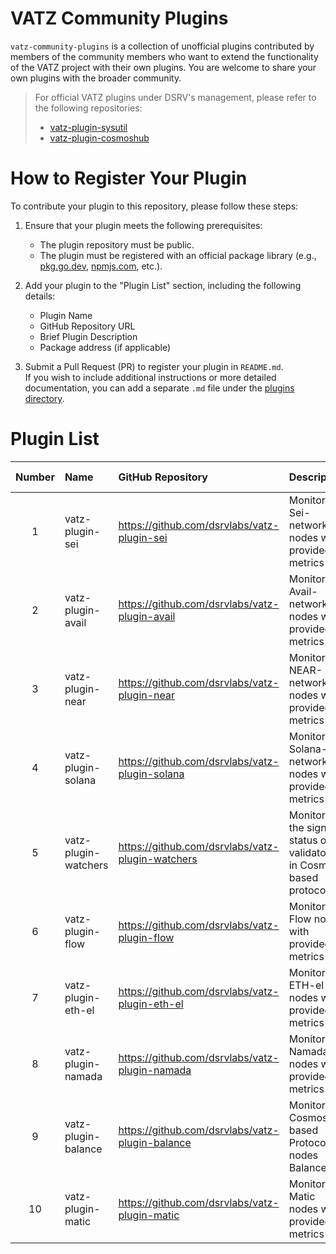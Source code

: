 # VATZ Community Plugins

`vatz-community-plugins` is a collection of unofficial plugins contributed by members of the community members who want to extend the functionality of the VATZ project with their own plugins.
You are welcome to share your own plugins with the broader community.


> For official VATZ plugins under DSRV's management, please refer to the following repositories:
> - [vatz-plugin-sysutil](https://github.com/dsrvlabs/vatz-plugin-sysutil)
> - [vatz-plugin-cosmoshub](https://github.com/dsrvlabs/vatz-plugin-cosmoshub)


# How to Register Your Plugin

To contribute your plugin to this repository, please follow these steps:

1. Ensure that your plugin meets the following prerequisites:
   - The plugin repository must be public.
   - The plugin must be registered with an official package library (e.g., [pkg.go.dev](https://pkg.go.dev/), [npmjs.com](https://www.npmjs.com/), etc.).

2. Add your plugin to the "Plugin List" section, including the following details:
   - Plugin Name
   - GitHub Repository URL
   - Brief Plugin Description
   - Package address (if applicable)

3. Submit a Pull Request (PR) to register your plugin in `README.md`.<br>
   If you wish to include additional instructions or more detailed documentation, you can add a separate `.md` file under the [plugins directory](plugins/README.md).

# Plugin List
| Number | Name                 | GitHub Repository                                | Description                                                         | Package Address (if available)                              | Additional Info |
|:------:|:---------------------|:-------------------------------------------------|:--------------------------------------------------------------------|:------------------------------------------------------------|:----------------|
|   1    | vatz-plugin-sei      | https://github.com/dsrvlabs/vatz-plugin-sei      | Monitors Sei-network nodes with provided metrics                    | https://pkg.go.dev/github.com/dsrvlabs/vatz-plugin-sei      |                 |
|   2    | vatz-plugin-avail    | https://github.com/dsrvlabs/vatz-plugin-avail    | Monitors Avail-network nodes with provided metrics                  | https://pkg.go.dev/github.com/dsrvlabs/vatz-plugin-avail    |                 |
|   3    | vatz-plugin-near     | https://github.com/dsrvlabs/vatz-plugin-near     | Monitors NEAR-network nodes with provided metrics                   | https://pkg.go.dev/github.com/dsrvlabs/vatz-plugin-near     |                 |
|   4    | vatz-plugin-solana   | https://github.com/dsrvlabs/vatz-plugin-solana   | Monitors Solana-network nodes with provided metrics                 | https://pkg.go.dev/github.com/dsrvlabs/vatz-plugin-solana   |                 |
|   5    | vatz-plugin-watchers | https://github.com/dsrvlabs/vatz-plugin-watchers | Monitors the signing status of validators in Cosmos-based protocols | https://pkg.go.dev/github.com/dsrvlabs/vatz-plugin-watchers |                 |
|   6    | vatz-plugin-flow     | https://github.com/dsrvlabs/vatz-plugin-flow     |  Monitors Flow nodes with provided metrics                          | https://pkg.go.dev/github.com/dsrvlabs/vatz-plugin-flow     |
|   7    | vatz-plugin-eth-el   | https://github.com/dsrvlabs/vatz-plugin-eth-el   | Monitors ETH-el nodes with provided metrics                         | https://pkg.go.dev/github.com/dsrvlabs/vatz-plugin-eth-el   |       | 
|   8    | vatz-plugin-namada   | https://github.com/dsrvlabs/vatz-plugin-namada   | Monitors Namada nodes with provided metrics                         | https://pkg.go.dev/github.com/dsrvlabs/vatz-plugin-namada   |
|   9    | vatz-plugin-balance  | https://github.com/dsrvlabs/vatz-plugin-balance  | Monitors Cosmos-based Protocols nodes Balance                       | https://pkg.go.dev/github.com/dsrvlabs/vatz-plugin-balance  |
|   10   | vatz-plugin-matic    | https://github.com/dsrvlabs/vatz-plugin-matic    | Monitors Matic nodes with provided metrics                          | https://pkg.go.dev/github.com/dsrvlabs/vatz-plugin-matic    | 
